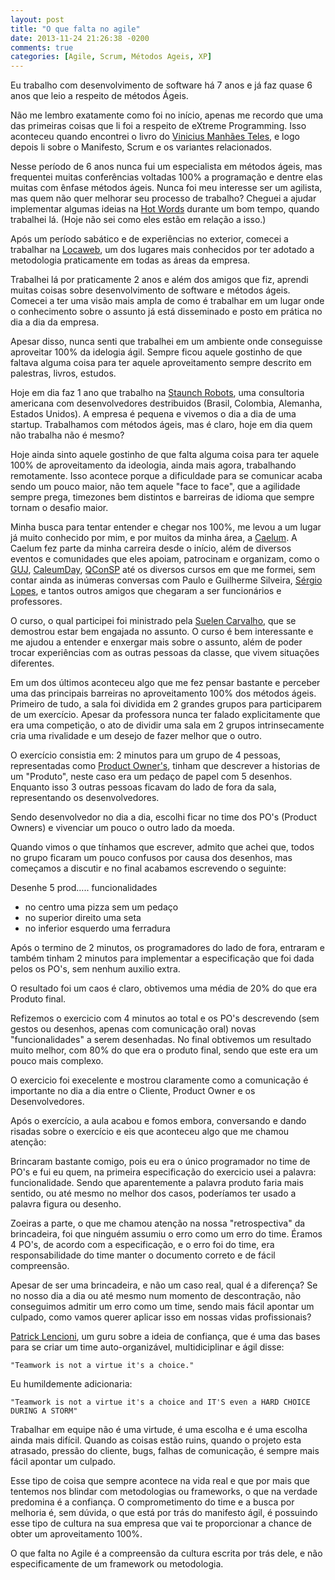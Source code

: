 ```yaml
---
layout: post
title: "O que falta no agile"
date: 2013-11-24 21:26:38 -0200
comments: true
categories: [Agile, Scrum, Métodos Ageis, XP]
---
```


Eu trabalho com desenvolvimento de software há 7 anos e já faz quase 6 anos que leio a respeito de métodos Ágeis.

Não me lembro exatamente como foi no início, apenas me recordo que uma das primeiras coisas que li foi a respeito de eXtreme Programming. Isso aconteceu quando encontrei o livro do [Vinicius Manhães Teles](http://improveit.com.br/xp/livroxp), e logo depois li sobre o Manifesto, Scrum e os variantes relacionados.

Nesse período de 6 anos nunca fui um especialista em métodos ágeis, mas frequentei muitas conferências voltadas 100% a programação e dentre elas muitas com ênfase métodos ágeis. Nunca foi meu interesse ser um agilista, mas quem não quer melhorar seu processo de trabalho? Cheguei a ajudar implementar algumas ideias na [Hot Words](https://hotwords.com/) durante um bom tempo, quando trabalhei lá. (Hoje não sei como eles estão em relação a isso.)

Após um período sabático e de experiências no exterior, comecei a trabalhar na [Locaweb](http://www.locaweb.com.br/default.html), um dos lugares mais conhecidos por ter adotado a metodologia praticamente em todas as áreas da empresa.

Trabalhei lá por praticamente 2 anos e além dos amigos que fiz, aprendi muitas coisas sobre desenvolvimento de software e métodos ágeis. Comecei a ter uma visão mais ampla de como é trabalhar em um lugar onde o conhecimento sobre o assunto já está disseminado e posto em prática no dia a dia da empresa.

Apesar disso, nunca senti que trabalhei em um ambiente onde conseguisse aproveitar 100% da idelogia ágil. Sempre ficou aquele gostinho de que faltava alguma coisa para ter aquele aproveitamento sempre descrito em palestras, livros, estudos.

Hoje em dia faz 1 ano que trabalho na [Staunch Robots](http://staunchrobots.com/), uma consultoria americana com desenvolvedores destribuidos (Brasil, Colombia, Alemanha, Estados Unidos). A empresa é pequena e vivemos o dia a dia de uma startup. Trabalhamos com métodos ágeis, mas é claro, hoje em dia quem não trabalha não é mesmo?

Hoje ainda sinto aquele gostinho de que falta alguma coisa para ter aquele 100% de aproveitamento da ideologia, ainda mais agora, trabalhando remotamente. Isso acontece porque a dificuldade para se comunicar acaba sendo um pouco maior, não tem aquele "face to face", que a agilidade sempre prega, timezones bem distintos e barreiras de idioma que sempre tornam o desafio maior.

Minha busca para tentar entender e chegar nos 100%, me levou a um lugar já muito conhecido por mim, e por muitos da minha área, a [Caelum](http://www.caelum.com.br/).
A Caelum fez parte da minha carreira desde o início, além de diversos eventos e comunidades que eles apoiam, patrocinam e organizam, como o [GUJ](http://www.guj.com.br/),  [CaleumDay](http://blog.caelum.com.br/caelumday-in-rio-2011-eu-fui/), [QConSP](http://www.qconsp.com/) até os diversos cursos em que me formei, sem contar ainda as inúmeras conversas com Paulo e Guilherme Silveira, [Sérgio Lopes](http://sergiolopes.org/), e tantos outros amigos que chegaram a ser funcionários e professores.

O curso, o qual participei foi ministrado pela [Suelen Carvalho](http://www.suelengc.com.br/), que se demostrou estar bem engajada no assunto. O curso é bem interessante e me ajudou a entender e enxergar mais sobre o assunto, além de poder trocar experiências com as outras pessoas da classe, que vivem situações diferentes.

Em um dos últimos aconteceu algo que me fez pensar bastante e perceber uma das principais barreiras no aproveitamento 100% dos métodos ágeis. Primeiro de tudo, a sala foi dividida em 2 grandes grupos para participarem de um exercício. Apesar da professora nunca ter falado explicitamente que era uma competição, o ato de dividir uma sala em 2 grupos intrinsecamente cria uma rivalidade e um desejo de fazer melhor que o outro.

O exercício consistia em: 2 minutos para um grupo de 4 pessoas, representadas como [Product Owner's](http://desenvolvimentoagil.com.br/scrum/product_owner), tinham que descrever a historias de um "Produto", neste caso era um pedaço de papel com 5 desenhos. Enquanto isso 3 outras pessoas ficavam do lado de fora da sala, representando os desenvolvedores.

Sendo desenvolvedor no dia a dia, escolhi ficar no time dos PO's (Product Owners) e vivenciar um pouco o outro lado da moeda.

Quando vimos o que tínhamos que escrever, admito que achei que, todos no grupo ficaram um pouco confusos por causa dos desenhos, mas começamos a discutir e no final acabamos escrevendo o seguinte:

Desenhe 5 prod..... funcionalidades

- no centro uma pizza sem um pedaço
- no superior direito uma seta
- no inferior esquerdo uma ferradura

Após o termino de 2 minutos, os programadores do lado de fora, entraram e também tinham 2 minutos para implementar a especificação que foi dada pelos os PO's, sem nenhum auxilio extra.

O resultado foi um caos é claro, obtivemos uma média de 20% do que era Produto final.

Refizemos o exercicio com 4 minutos ao total e os PO's descrevendo (sem gestos ou desenhos, apenas com comunicação oral) novas "funcionalidades" a serem desenhadas. No final obtivemos um resultado muito melhor, com 80% do que era o produto final, sendo que este era um pouco mais complexo.

O exercicio foi execelente e mostrou claramente como a comunicação é importante no dia a dia entre o Cliente, Product Owner e os Desenvolvedores.

Após o exercício, a aula acabou e fomos embora, conversando e dando risadas sobre o exercício e eis que aconteceu algo que me chamou atenção:

Brincaram bastante comigo, pois eu era o único programador no time de PO's e fui eu quem, na primeira especificação do exercicio usei a palavra: funcionalidade. Sendo que aparentemente a palavra produto faria mais sentido, ou até mesmo no melhor dos casos, poderíamos ter usado a palavra figura ou desenho.

Zoeiras a parte, o que me chamou atenção na nossa "retrospectiva" da brincadeira, foi que ninguém assumiu o erro como um erro do time. Éramos 4 PO's, de acordo com a especificação, e o erro foi do time, era responsabilidade do time manter o documento correto e de fácil compreensão.

Apesar de ser uma brincadeira, e não um caso real, qual é a diferença? Se no nosso dia a dia ou até mesmo num momento de descontração, não conseguimos admitir um erro como um time, sendo mais fácil apontar um culpado, como vamos querer aplicar isso em nossas vidas profissionais?


[Patrick Lencioni](http://www.youtube.com/results?search_query=patrick+lencioni+trust&oq=patrick+lencioni+trust), um guru sobre a ideia de confiança, que é uma das bases para se criar um time auto-organizável, multidiciplinar e ágil disse:

`"Teamwork is not a virtue it's a choice."`

Eu humildemente adicionaria:

`"Teamwork is not a virtue it's a choice and IT'S even a HARD CHOICE DURING A STORM"`

Trabalhar em equipe não é uma virtude, é uma escolha e é uma escolha ainda mais difícil. Quando as coisas estão ruins, quando o projeto esta atrasado, pressão do cliente, bugs, falhas de comunicação, é sempre mais fácil apontar um culpado.

Esse tipo de coisa que sempre acontece na vida real e que por mais que tentemos nos blindar com metodologias ou frameworks, o que na verdade predomina é a confiança. O comprometimento do time e a busca por melhoria é, sem dúvida, o que está por trás do manifesto ágil, é possuindo esse tipo de cultura na sua empresa que vai te proporcionar a chance de obter um aproveitamento 100%.

O que falta no Agile é a compreensão da cultura escrita por trás dele, e não especificamente de um framework ou metodologia.

